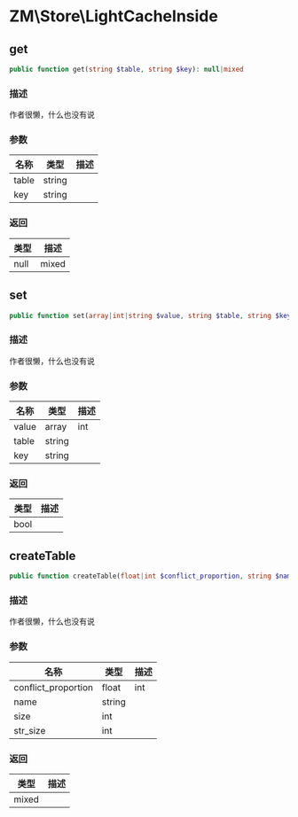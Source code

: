 # ZM\Store\LightCacheInside

## get

```php
public function get(string $table, string $key): null|mixed
```

### 描述

作者很懒，什么也没有说

### 参数

| 名称 | 类型 | 描述 |
| -------- | ---- | ----------- |
| table | string |  |
| key | string |  |

### 返回

| 类型 | 描述 |
| ---- | ----------- |
| null|mixed |  |


## set

```php
public function set(array|int|string $value, string $table, string $key): bool
```

### 描述

作者很懒，什么也没有说

### 参数

| 名称 | 类型 | 描述 |
| -------- | ---- | ----------- |
| value | array|int|string |  |
| table | string |  |
| key | string |  |

### 返回

| 类型 | 描述 |
| ---- | ----------- |
| bool |  |


## createTable

```php
public function createTable(float|int $conflict_proportion, string $name, int $size, int $str_size): mixed
```

### 描述

作者很懒，什么也没有说

### 参数

| 名称 | 类型 | 描述 |
| -------- | ---- | ----------- |
| conflict_proportion | float|int |  |
| name | string |  |
| size | int |  |
| str_size | int |  |

### 返回

| 类型 | 描述 |
| ---- | ----------- |
| mixed |  |
